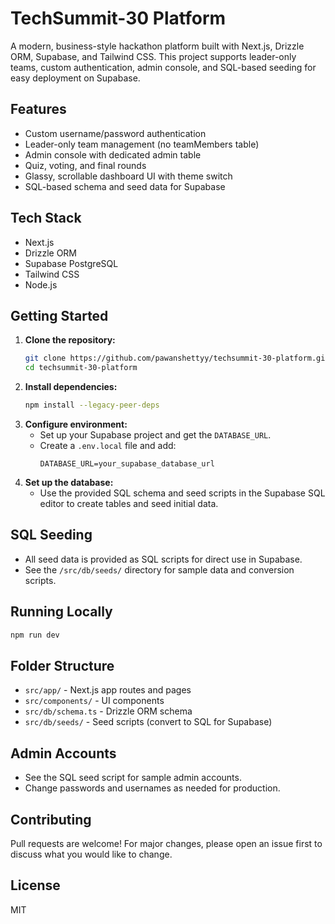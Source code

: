 
# TechSummit-30 Platform

A modern, business-style hackathon platform built with Next.js, Drizzle ORM, Supabase, and Tailwind CSS. This project supports leader-only teams, custom authentication, admin console, and SQL-based seeding for easy deployment on Supabase.

## Features
- Custom username/password authentication
- Leader-only team management (no teamMembers table)
- Admin console with dedicated admin table
- Quiz, voting, and final rounds
- Glassy, scrollable dashboard UI with theme switch
- SQL-based schema and seed data for Supabase

## Tech Stack
- Next.js
- Drizzle ORM
- Supabase PostgreSQL
- Tailwind CSS
- Node.js

## Getting Started
1. **Clone the repository:**
	```sh
	git clone https://github.com/pawanshettyy/techsummit-30-platform.git
	cd techsummit-30-platform
	```
2. **Install dependencies:**
	```sh
	npm install --legacy-peer-deps
	```
3. **Configure environment:**
	- Set up your Supabase project and get the `DATABASE_URL`.
	- Create a `.env.local` file and add:
	  ```env
	  DATABASE_URL=your_supabase_database_url
	  ```
4. **Set up the database:**
	- Use the provided SQL schema and seed scripts in the Supabase SQL editor to create tables and seed initial data.

## SQL Seeding
- All seed data is provided as SQL scripts for direct use in Supabase.
- See the `/src/db/seeds/` directory for sample data and conversion scripts.

## Running Locally
```sh
npm run dev
```

## Folder Structure
- `src/app/` - Next.js app routes and pages
- `src/components/` - UI components
- `src/db/schema.ts` - Drizzle ORM schema
- `src/db/seeds/` - Seed scripts (convert to SQL for Supabase)

## Admin Accounts
- See the SQL seed script for sample admin accounts.
- Change passwords and usernames as needed for production.

## Contributing
Pull requests are welcome! For major changes, please open an issue first to discuss what you would like to change.

## License
MIT
